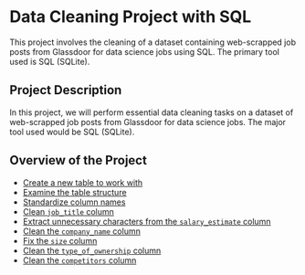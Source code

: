# Data Cleaning Project with SQL

This project involves the cleaning of a dataset containing web-scrapped job posts from Glassdoor for data science jobs using SQL. The primary tool used is SQL (SQLite).

## Project Description

In this project, we will perform essential data cleaning tasks on a dataset of web-scrapped job posts from Glassdoor for data science jobs. The major tool used would be SQL (SQLite).

## Overview of the Project

- [Create a new table to work with](./steps/step1/README.md)
- [Examine the table structure](./steps/step2/README.md)
- [Standardize column names](./steps/step3/README.md)
- [Clean `job_title` column](./steps/step4/README.md)
- [Extract unnecessary characters from the `salary_estimate` column](./steps/step5/README.md)
- [Clean the `company_name` column](./steps/step6/README.md)
- [Fix the `size` column](./steps/step7/README.md)
- [Clean the `type_of_ownership` column](./steps/step8/README.md)
- [Clean the `competitors` column](./steps/step9/README.md)

